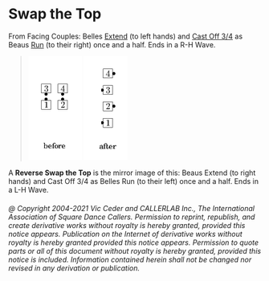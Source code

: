 
# Swap the Top

From Facing Couples: Belles [Extend](../plus/extend.md) (to left hands) and
[Cast Off 3/4](../ms/cast_off_three_quarters.md)
as Beaus [Run](../b2/run.md) (to their right)
once and a half. Ends in a R-H Wave.

> 
> ![alt](swap_the_top-1.png)
> ![alt](swap_the_top-2.png)
> 

A **Reverse Swap the Top** is the mirror image of this: Beaus
Extend (to right hands) and Cast Off 3/4 as Belles Run (to their
left) once and a half. Ends in a L-H Wave.
###### @ Copyright 2004-2021 Vic Ceder and CALLERLAB Inc., The International Association of Square Dance Callers. Permission to reprint, republish, and create derivative works without royalty is hereby granted, provided this notice appears. Publication on the Internet of derivative works without royalty is hereby granted provided this notice appears. Permission to quote parts or all of this document without royalty is hereby granted, provided this notice is included. Information contained herein shall not be changed nor revised in any derivation or publication.
